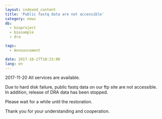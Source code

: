 ```yaml
---
layout: indexed_content
title: 'Public fastq data are not accessible'
category: news
db:
  - bioproject
  - biosample
  - dra

tags:
  - Announcement

date: 2017-10-27T10:23:00
lang: en
---
```


<p>2017-11-20 All services are available.</p>

<p>Due to hard disk failure, public fastq data on our ftp site are not accessible. In addition, release of DRA data has been stopped.</p>

<p>Please wait for a while until the restoration.</p>

<p>Thank you for your understanding and cooperation.</p>
